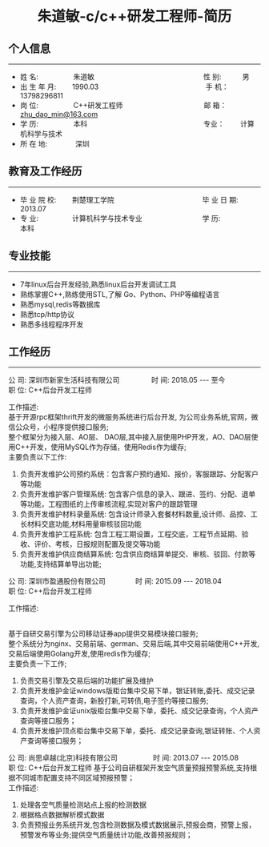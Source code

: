 
# <center>朱道敏-c/c++研发工程师-简历</center>

## 个人信息 
----

* 姓 名:&#8195;&#8195;&#8195;&#8195;&#8195;朱道敏 &#8195;&#8195;&#8195;&#8195;&#8195;&#8195;&#8195;&#8195;&#8195;&#8195;&#8195;&#8195;&#8195;&#8195;&#8195;  性 别:&#8195;&#8195;&#8195;男
* 出 生 年 月: &#8195;&#8195;1990.03 &#8195;&#8195;&#8195;&#8195;&#8195;&#8195;&#8195;&#8195;&#8195;&#8195;&#8195;&#8195;&#8195;&#8195;&#8195;手 机：&#8195;&#8195;13798296811
* 岗 位:&#8195;&#8195;&#8195;&#8195;&#8195;C++研发工程师 &#8195;&#8195;&#8195;&#8195;&#8195;&#8195;&#8195;&#8195;&#8195;&#8195;&#8195; 邮 箱：&#8195;&#8195;zhu_dao_min@163.com   
* 学 历:&#8195;&#8195;&#8195;&#8195;&#8195;本科    &#8195;&#8195;&#8195;&#8195;&#8195;&#8195;&#8195;&#8195;&#8195;&#8195;&#8195;&#8195;&#8195;&#8195;&#8195;&#8195; 专业：&#8195;&#8195; 计算机科学与技术
* 所 在 地:&#8195;&#8195;&#8195;&#8195;深圳


## 教育及工作经历
----

* 毕 业 院 校:&#8195;&#8195;  荆楚理工学院   &#8195;&#8195;&#8195;&#8195;&#8195;&#8195;&#8195;&#8195;&#8195;&#8195;&#8195;&#8195; 毕 业 日 期:&#8195;&#8195; 2013.07
* 专 业: &#8195;&#8195; &#8195;&#8195;    计算机科学与技术专业 &#8195;&#8195;&#8195;&#8195;&#8195;&#8195;&#8195;&#8195; 学 历:&#8195;&#8195;&#8195;&#8195;&#8195;本科       


## 专业技能
----

* 7年linux后台开发经验,熟悉linux后台开发调试工具
* 熟练掌握C++,熟练使用STL,了解 Go、Python、PHP等编程语言
* 熟悉mysql,redis等数据库
* 熟悉tcp/http协议
* 熟悉多线程程序开发



## 工作经历
----

公 司: 深圳市新家生活科技有限公司    &#8195;&#8195;&#8195;&#8195; 时 间: 2018.05 --- 至今  
职 位: C++后台开发工程师 

工作描述:
<br/>基于开源rpc框架thrift开发的微服务系统进行后台开发, 为公司业务系统,官网，微信公众号，小程序提供接口服务;
<br/>整个框架分为接入层、AO层、 DAO层,其中接入层使用PHP开发，AO、DAO层使用C++开发，使用MySQL作为存储，使用Redis作为缓存;
<br/>主要负责以下工作:

1. 负责开发维护公司预约系统：包含客户预约通知、报价，客服跟踪、分配客户等功能
2. 负责开发维护客户管理系统:  包含客户信息的录入、跟进、签约、分配、退单等功能，工程图纸的上传审核流程,实现对客户的跟踪管理
3. 负责开发维护材料录量系统: 包含设计师录入套餐材料数量,设计师、品控、工长材料交底功能,材料用量审核驳回功能
4. 负责开发维护工程系统: 包含工程工期设置，工程交底，工程节点延期、验收、评价、考核，日报规则配置及提交等功能
5. 负责开发维护供应商结算系统: 包含供应商结算单提交、审核、驳回、付款等功能,支持结算单导出功能;


公 司: 深圳市盈通股份有限公司  &#8195;&#8195;&#8195;&#8195;时 间: 2015.09 --- 2018.04   
职 位: C++后台开发工程师

工作描述:   

<br/>基于自研交易引擎为公司移动证券app提供交易模块接口服务;
<br/>整个系统分为nginx、交易前端、german、交易后端,其中交易前端使用C++开发,交易后端使用Golang开发,使用redis作为缓存;
<br/>主要负责一下工作;

1. 负责交易引擎及交易后端的功能扩展及维护
2. 负责开发维护金证windows版柜台集中交易下单，银证转账,委托、成交记录查询，个人资产查询，新股打新,可转债,电子签约等接口服务;
3. 负责开发维护金证unix版柜台集中交易下单，委托、成交记录查询，个人资产查询等接口服务；
4. 负责开发维护顶点柜台集中交易下单，委托、成交记录查询,银证转账、个人资产查询等接口服务；


公 司: 尚思卓越(北京)科技有限公司 &ensp;&#8195;&#8195;&#8195;&#8195; 时 间: 2013.07 --- 2015.08    
职 位: C++后台开发工程师 
基于公司自研框架开发空气质量预报预警系统,支持根据不同城市配置支持不同区域预报预警；
<br/>工作描述:

1. 处理各空气质量检测站点上报的检测数据
2. 根据格点数据解析模式数据
3. 负责预报业务系统开发,包含检测数据及模式数据展示,预报会商，预警上报，预警发布等业务;提供空气质量统计功能,改善预报规则；


